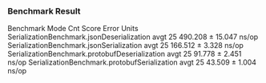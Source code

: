 ### Benchmark Result
Benchmark                                       Mode  Cnt    Score    Error  Units
SerializationBenchmark.jsonDeserialization      avgt   25  490.208 ± 15.047  ns/op
SerializationBenchmark.jsonSerialization        avgt   25  166.512 ±  3.328  ns/op
SerializationBenchmark.protobufDeserialization  avgt   25   91.778 ±  2.451  ns/op
SerializationBenchmark.protobufSerialization    avgt   25   43.509 ±  1.004  ns/op
